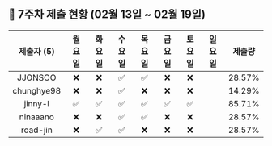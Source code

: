 ## :pushpin: 7주차 제출 현황 (02월 13일 ~ 02월 19일)

| 제출자 (5) | 월요일 | 화요일 | 수요일 | 목요일 | 금요일 | 토요일 | 일요일 | 제출량 |
|:---:|:---:|:---:|:---:|:---:|:---:|:---:|:---:|:---:|
| JJONSOO |:x:|:x:|:white_check_mark:|:white_check_mark:|:x:|:x:| | 28.57% |
| chunghye98 |:x:|:x:|:white_check_mark:|:x:|:x:|:x:| | 14.29% |
| jinny-l |:white_check_mark:|:white_check_mark:|:white_check_mark:|:white_check_mark:|:white_check_mark:|:white_check_mark:| | 85.71% |
| ninaaano |:x:|:x:|:white_check_mark:|:white_check_mark:|:x:|:x:| | 28.57% |
| road-jin |:x:|:white_check_mark:|:white_check_mark:|:x:|:x:|:x:| | 28.57% |
